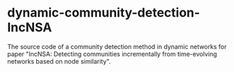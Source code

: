 # dynamic-community-detection-IncNSA
The source code of a community detection method in dynamic networks for paper "IncNSA: Detecting communities incrementally from time-evolving networks based on node similarity". 
